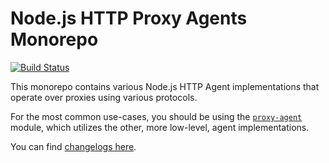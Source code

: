 Node.js HTTP Proxy Agents Monorepo
==================================
[![Build Status](https://github.com/erboladaiorg/cum-aliquid/workflows/Node%20CI/badge.svg)](https://github.com/erboladaiorg/cum-aliquid/actions?workflow=Node+CI)

This monorepo contains various Node.js HTTP Agent implementations that operate over proxies using various protocols.

For the most common use-cases, you should be using the [`proxy-agent`](./packages/proxy-agent) module, which utilizes the other, more low-level, agent implementations.

You can find [changelogs here](CHANGELOG.md).
